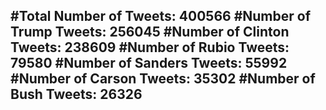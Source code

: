 #Total Number of Tweets: 400566 
#Number of Trump Tweets: 256045
#Number of Clinton Tweets: 238609
#Number of Rubio Tweets: 79580
#Number of Sanders Tweets: 55992
#Number of Carson Tweets: 35302
#Number of Bush Tweets: 26326
---

